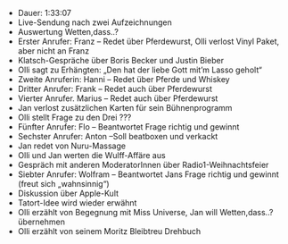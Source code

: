 - Dauer: 1:33:07
- Live-Sendung nach zwei Aufzeichnungen
- Auswertung Wetten,dass..?
- Erster Anrufer: Franz – Redet über Pferdewurst, Olli verlost Vinyl Paket, aber nicht an Franz
- Klatsch-Gespräche über Boris Becker und Justin Bieber
- Olli sagt zu Erhängten: „Den hat der liebe Gott mit’m Lasso geholt“
- Zweite Anruferin: Hanni – Redet über Pferde und Whiskey
- Dritter Anrufer: Frank – Redet auch über Pferdewurst
- Vierter Anrufer. Marius – Redet auch über Pferdewurst
- Jan verlost zusätzlichen Karten für sein Bühnenprogramm
- Olli stellt Frage zu den Drei ???
- Fünfter Anrufer: Flo – Beantwortet Frage richtig und gewinnt
- Sechster Anrufer: Anton –Soll beatboxen und verkackt
- Jan redet von Nuru-Massage
- Olli und Jan werten die Wulff-Affäre aus
- Gespräch mit anderen ModeratorInnen über Radio1-Weihnachtsfeier
- Siebter Anrufer: Wolfram – Beantwortet Jans Frage richtig und gewinnt (freut sich „wahnsinnig“)
- Diskussion über Apple-Kult
- Tatort-Idee wird wieder erwähnt
- Olli erzählt von Begegnung mit Miss Universe, Jan will Wetten,dass..? übernehmen
- Olli erzählt von seinem Moritz Bleibtreu Drehbuch
